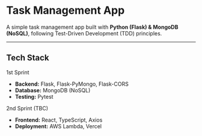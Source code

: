 # Task Management App
A simple task management app built with **Python (Flask) & MongoDB (NoSQL)**, following Test-Driven Development (TDD) principles.

---

## Tech Stack
1st Sprint
- **Backend:** Flask, Flask-PyMongo, Flask-CORS
- **Database:** MongoDB (NoSQL)
- **Testing:** Pytest

2nd Sprint (TBC)
- **Frontend:** React, TypeScript, Axios
- **Deployment:** AWS Lambda, Vercel  
